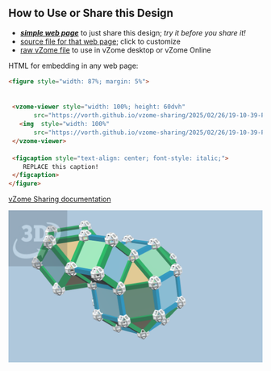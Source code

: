 
## How to Use or Share this Design

 - [***simple web page***](<https://vorth.github.io/vzome-sharing/2025/02/26/19-10-39-Pearce-system-18/>) to just share this design; *try it before you share it!*
 - [source file for that web page](<https://github.com/vorth/vzome-sharing/edit/main/2025/02/26/19-10-39-Pearce-system-18/index.md>); click to customize
 - [raw vZome file](<https://raw.githubusercontent.com/vorth/vzome-sharing/main/2025/02/26/19-10-39-Pearce-system-18/Pearce-system-18.vZome>) to use in vZome desktop or vZome Online
 
 HTML for embedding in any web page:
 ```html
<figure style="width: 87%; margin: 5%">
  
  
  <vzome-viewer style="width: 100%; height: 60dvh" 
        src="https://vorth.github.io/vzome-sharing/2025/02/26/19-10-39-Pearce-system-18/Pearce-system-18.vZome" >
    <img  style="width: 100%"
        src="https://vorth.github.io/vzome-sharing/2025/02/26/19-10-39-Pearce-system-18/Pearce-system-18.png" >
  </vzome-viewer>

  <figcaption style="text-align: center; font-style: italic;">
     REPLACE this caption!
  </figcaption>
</figure>

 ```

[vZome Sharing documentation](https://vzome.github.io/vzome/sharing.html#how-it-works)

![Image](<Pearce-system-18.png>)

